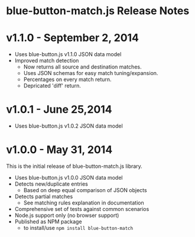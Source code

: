 # blue-button-match.js Release Notes

# v1.1.0 - September 2, 2014
- Uses blue-button.js v1.1.0 JSON data model
- Improved match detection
	- Now returns all source and destination matches.
	- Uses JSON schemas for easy match tuning/expansion.
	- Percentages on every match return.
	- Depricated 'diff' return.

# v1.0.1 - June 25,2014
- Uses blue-button.js v1.0.2 JSON data model

# v1.0.0 - May 31, 2014

This is the initial release of blue-button-match.js library.

- Uses blue-button.js v1.0.0 JSON data model
- Detects new/duplicate entries
	- Based on deep equal comparison of JSON objects
- Detects partial matches
	- See matching rules explanation in documentation
- Comprehensive set of tests against common scenarios
- Node.js support only (no browser support)
- Published as NPM package
	- to install/use `npm install blue-button-match`


